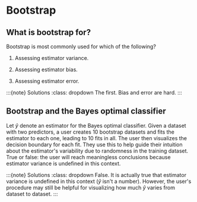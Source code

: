 # Bootstrap

## What is bootstrap for?

Bootstrap is most commonly used for which of the following?

1.  Assessing estimator variance.

2.  Assessing estimator bias.

3.  Assessing estimator error.

:::{note} Solutions
:class: dropdown
The first. Bias and error are hard.
:::

## Bootstrap and the Bayes optimal classifier

Let $\hat y$ denote an estimator for the Bayes optimal classifier. Given
a dataset with two predictors, a user creates 10 bootstrap datasets and
fits the estimator to each one, leading to 10 fits in all. The user then
visualizes the decision boundary for each fit. They use this to help
guide their intuition about the estimator's variability due to
randomness in the training dataset. True or false: the user will reach
meaningless conclusions because estimator variance is undefined in this
context.

:::{note} Solutions
:class: dropdown
False. It is actually true that estimator variance is undefined in this
context ($\hat y$ isn't a number). However, the user's procedure may
still be helpful for visualizing how much $\hat y$ varies from dataset
to dataset.
:::

